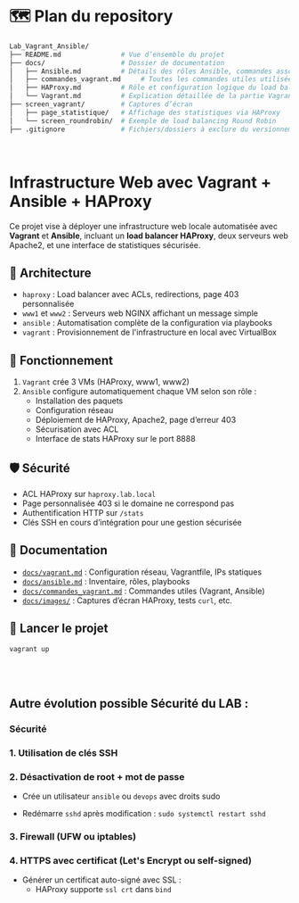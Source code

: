 # 🗺️ Plan du repository

```bash
Lab_Vagrant_Ansible/  
├── README.md               # Vue d’ensemble du projet    
├── docs/                   # Dossier de documentation  
│   ├── Ansible.md          # Détails des rôles Ansible, commandes associées  
│   ├── commandes_vagrant.md     # Toutes les commandes utiles utilisées  
│   ├── HAProxy.md          # Rôle et configuration logique du load balancer  
│   └── Vagrant.md          # Explication détaillée de la partie Vagrant  
├── screen_vagrant/         # Captures d’écran  
│   ├── page_statistique/   # Affichage des statistiques via HAProxy  
│   └── screen_roundrobin/  # Exemple de load balancing Round Robin  
├── .gitignore              # Fichiers/dossiers à exclure du versionnement  
```

<br> 

# Infrastructure Web avec Vagrant + Ansible + HAProxy

Ce projet vise à déployer une infrastructure web locale automatisée avec **Vagrant** et **Ansible**, incluant un **load balancer HAProxy**, deux serveurs web Apache2, et une interface de statistiques sécurisée.

## 🧱 Architecture

- `haproxy` : Load balancer avec ACLs, redirections, page 403 personnalisée
- `www1` et `www2` : Serveurs web NGINX affichant un message simple
- `ansible` : Automatisation complète de la configuration via playbooks
- `vagrant` : Provisionnement de l'infrastructure en local avec VirtualBox

## 🔁 Fonctionnement

1. `Vagrant` crée 3 VMs (HAProxy, www1, www2)
2. `Ansible` configure automatiquement chaque VM selon son rôle :
   - Installation des paquets
   - Configuration réseau
   - Déploiement de HAProxy, Apache2, page d’erreur 403
   - Sécurisation avec ACL
   - Interface de stats HAProxy sur le port 8888

## 🛡️ Sécurité

- ACL HAProxy sur `haproxy.lab.local`
- Page personnalisée 403 si le domaine ne correspond pas
- Authentification HTTP sur `/stats`
- Clés SSH en cours d’intégration pour une gestion sécurisée

## 📁 Documentation

- [`docs/vagrant.md`](./docs/vagrant.md) : Configuration réseau, Vagrantfile, IPs statiques
- [`docs/ansible.md`](./docs/ansible.md) : Inventaire, rôles, playbooks
- [`docs/commandes_vagrant.md`](./docs/commandes_vagrant.md) : Commandes utiles (Vagrant, Ansible)
- [`docs/images/`](./docs/images/) : Captures d’écran HAProxy, tests `curl`, etc.

## 🚀 Lancer le projet

```bash
vagrant up
```
<br>
<br>

## Autre évolution possible Sécurité du LAB : 

### **Sécurité**
### 1. **Utilisation de clés SSH**
### 2. **Désactivation de root + mot de passe**

- Crée un utilisateur `ansible` ou `devops` avec droits sudo
    
- Redémarre `sshd` après modification : `sudo systemctl restart sshd`

### 3. **Firewall (UFW ou iptables)**
### 4. **HTTPS avec certificat (Let's Encrypt ou self-signed)**

- Générer un certificat auto-signé avec SSL :
    - HAProxy supporte `ssl crt` dans `bind`
